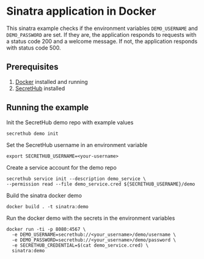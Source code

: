 # Sinatra application in Docker
This sinatra example checks if the environment variables `DEMO_USERNAME` and `DEMO_PASSWORD` are set. If they are, the application responds to requests with a status code 200 and a welcome message. If not, the application responds with status code 500.

## Prerequisites
1. [Docker](https://docs.docker.com/install/) installed and running
2. [SecretHub](https://secrethub.io/docs/start/getting-started/#install) installed

## Running the example

Init the SecretHub demo repo with example values
```
secrethub demo init
```

Set the SecretHub username in an environment variable
```
export SECRETHUB_USERNAME=<your-username>
```

Create a service account for the demo repo
```
secrethub service init --description demo_service \
--permission read --file demo_service.cred ${SECRETHUB_USERNAME}/demo
```

Build the sinatra docker demo
```
docker build . -t sinatra:demo
```

Run the docker demo with the secrets in the environment variables
```
docker run -ti -p 8080:4567 \
  -e DEMO_USERNAME=secrethub://<your_username>/demo/username \
  -e DEMO_PASSWORD=secrethub://<your_username>/demo/password \
  -e SECRETHUB_CREDENTIAL=$(cat demo_service.cred) \
  sinatra:demo
```
